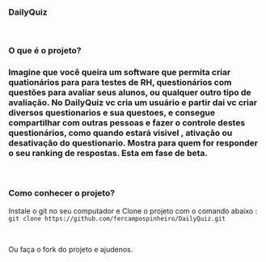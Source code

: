 <b><h3>DailyQuiz</h3></b> <br>
<h3><strong>O que é o projeto?</strong><h3>
<p>Imagine que você queira um software que permita criar quationários para para testes de RH, questionários com questões para avaliar seus alunos, ou qualquer outro tipo de avaliação. No DailyQuiz  vc cria um usuário e partir dai vc criar diversos questionarios e sua questoes, e consegue compartilhar com outras pessoas e fazer o controle destes questionários, como quando estará visivel , ativação ou desativação do questionario. Mostra para quem for responder o seu ranking de respostas. Esta em fase de beta.</p><br>
<h3><strong>Como conhecer o projeto?</strong></h3>
<p>Instale o git no seu computador e Clone o projeto com o comando abaixo  : <br>
<code>git clone https://github.com/fercampospinheiro/DailyQuiz.git</code></p>
<br>
<p>Ou faça o fork do projeto e ajudenos.</p>

